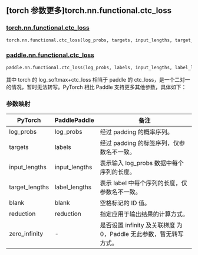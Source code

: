 ## [torch 参数更多]torch.nn.functional.ctc_loss

### [torch.nn.functional.ctc_loss](https://pytorch.org/docs/stable/generated/torch.nn.functional.ctc_loss.html#torch.nn.functional.ctc_loss)

```python
torch.nn.functional.ctc_loss(log_probs, targets, input_lengths, target_lengths, blank=0, reduction='mean', zero_infinity=False)
```

### [paddle.nn.functional.ctc_loss](https://www.paddlepaddle.org.cn/documentation/docs/zh/develop/api/paddle/nn/functional/ctc_loss_cn.html)

```python
paddle.nn.functional.ctc_loss(log_probs, labels, input_lengths, label_lengths, blank=0, reduction='mean')
```

其中 torch 的 log_softmax+ctc_loss 相当于 paddle 的 ctc_loss，是一个二对一的情况，暂时无法转写。PyTorch 相比 Paddle 支持更多其他参数，具体如下：

### 参数映射

| PyTorch        | PaddlePaddle  | 备注                                                               |
| -------------- | ------------- | ------------------------------------------------------------------ |
| log_probs      | log_probs     | 经过 padding 的概率序列。                                          |
| targets        | labels        | 经过 padding 的标签序列，仅参数名不一致。                          |
| input_lengths  | input_lengths | 表示输入 log_probs 数据中每个序列的长度。                          |
| target_lengths | label_lengths | 表示 label 中每个序列的长度，仅参数名不一致。                      |
| blank          | blank         | 空格标记的 ID 值。                                                 |
| reduction      | reduction     | 指定应用于输出结果的计算方式。                                     |
| zero_infinity  | -             | 是否设置 infinity 及关联梯度 为 0，Paddle 无此参数，暂无转写方式。 |
